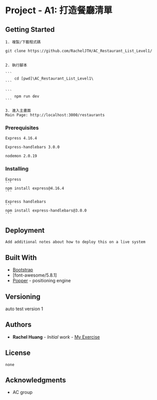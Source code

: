 # Project - A1: 打造餐廳清單


## Getting Started
    
    1. 複製/下載程式碼
    
    git clone https://github.com/RachelJTH/AC_Restaurant_List_Level1/
    
    
    2. 執行腳本
    
    ``` 
        cd [pwd]\AC_Restaurant_List_Level1\
    ```
        
    ```
        npm run dev
    ```

    3. 進入主畫面
    Main Page: http://localhost:3000/restaurants


### Prerequisites

    Express 4.16.4

    Express-handlebars 3.0.0

    nodemon 2.0.19

### Installing

    Express
    ```
    npm install express@4.16.4
    ```

    Express handlebars
    ```
    npm install express-handlebars@3.0.0
    ```

## Deployment

    Add additional notes about how to deploy this on a live system

## Built With

* [Bootstrap](https://stackpath.bootstrapcdn.com/bootstrap/4.3.1/css/bootstrap.min.css) 
* [font-awesome/5.8.1] 
* [Popper](https://popper.js.org/) - positioning engine

## Versioning

auto test version 1

## Authors

* **Rachel Huang** - *Initial work* - [My Exercise](https://github.com/RachelJTH/AC-practice/tree/main/S2_express/A1_restaurant_list)


## License
    none

## Acknowledgments

* AC group

